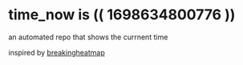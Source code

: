 # time_now is (( 1698634800776 ))

an automated repo that shows the currnent time

inspired by [breakingheatmap](https://github.com/breakingheatmap/breakingheatmap)